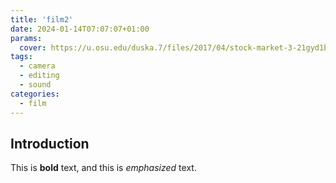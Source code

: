 ```yaml
---
title: 'film2'
date: 2024-01-14T07:07:07+01:00
params:
  cover: https://u.osu.edu/duska.7/files/2017/04/stock-market-3-21gyd1b.jpg
tags:
  - camera
  - editing
  - sound
categories:
  - film
---
```


## Introduction

This is **bold** text, and this is *emphasized* text.
